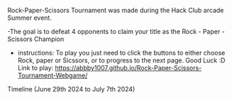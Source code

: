Rock-Paper-Scissors Tournament was made during the Hack Club arcade Summer event.

 -The goal is to defeat 4 opponents to claim your title as the Rock - Paper - Scissors Champion
- instructions: To play you just need to click the buttons to either choose Rock, paper or Sicssors, or to progress to the next page.
Good Luck :D
Link to play: https://abbby1007.github.io/Rock-Paper-Scissors-Tournament-Webgame/

Timeline (June 29th 2024  to July 7th 2024)
